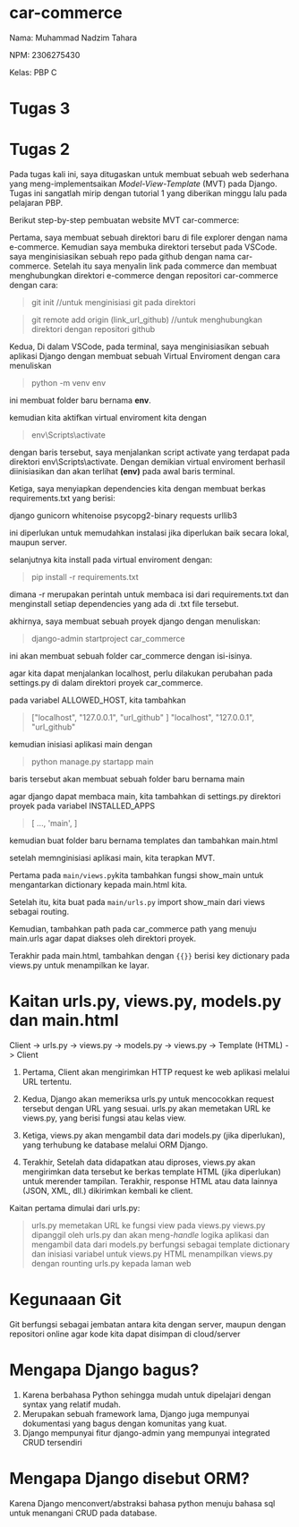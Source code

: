 # car-commerce

Nama: Muhammad Nadzim Tahara

NPM: 2306275430

Kelas: PBP C

# Tugas 3



# Tugas 2

Pada tugas kali ini, saya ditugaskan untuk membuat sebuah web sederhana yang meng-implementsaikan *Model-View-Template* (MVT) pada Django. Tugas ini sangatlah mirip dengan tutorial 1 yang diberikan minggu lalu pada pelajaran PBP.

Berikut step-by-step pembuatan website MVT car-commerce:

Pertama, saya membuat sebuah direktori baru di file explorer dengan nama e-commerce. Kemudian saya membuka direktori tersebut pada VSCode. saya menginisiasikan sebuah repo pada github dengan nama car-commerce. Setelah itu saya menyalin link pada commerce dan membuat menghubungkan direktori e-commerce dengan repositori car-commerce dengan cara:

> git init //untuk menginisiasi git pada direktori

> git remote add origin (link_url_github) //untuk menghubungkan direktori dengan repositori github

Kedua, Di dalam VSCode, pada terminal, saya menginisiasikan sebuah aplikasi Django dengan membuat sebuah Virtual Enviroment dengan cara menuliskan

> python -m venv env

ini membuat folder baru bernama **env**.

kemudian kita aktifkan virtual enviroment kita dengan 

> env\Scripts\activate

dengan baris tersebut, saya menjalankan script activate yang terdapat pada direktori env\Scripts\activate. Dengan demikian virtual enviroment berhasil diinisiasikan dan akan terlihat **(env)** pada awal baris terminal.


Ketiga, saya menyiapkan dependencies kita dengan membuat berkas requirements.txt yang berisi:

django
gunicorn
whitenoise
psycopg2-binary
requests
urllib3

ini diperlukan untuk memudahkan instalasi jika diperlukan baik secara lokal, maupun server.

selanjutnya kita install pada virtual enviroment dengan:

> pip install -r requirements.txt

dimana -r merupakan perintah untuk membaca isi dari requirements.txt dan menginstall setiap dependencies yang ada di .txt file tersebut.

akhirnya, saya membuat sebuah proyek django dengan menuliskan:

> django-admin startproject car_commerce

ini akan membuat sebuah folder car_commerce dengan isi-isinya.

agar kita dapat menjalankan localhost, perlu dilakukan perubahan pada settings.py di dalam direktori proyek car_commerce.

pada variabel ALLOWED_HOST, kita tambahkan
> ["localhost", "127.0.0.1", "url_github"
>]
> "localhost", "127.0.0.1", "url_github"


kemudian inisiasi aplikasi main dengan

> python manage.py startapp main

baris tersebut akan membuat sebuah folder baru bernama main

agar django dapat membaca main, kita tambahkan di settings.py direktori proyek pada variabel INSTALLED_APPS 

> [
    ...,
    'main',
]

kemudian buat folder baru bernama templates dan tambahkan main.html

setelah memnginisiasi aplikasi main, kita terapkan MVT.

Pertama pada `main/views.py`kita tambahkan fungsi show_main untuk mengantarkan dictionary kepada main.html kita.

Setelah itu, kita buat pada `main/urls.py` import show_main dari views sebagai routing.

Kemudian, tambahkan path pada car_commerce path yang menuju main.urls agar dapat diakses oleh direktori proyek.

Terakhir pada main.html, tambahkan dengan `{{}}` berisi key dictionary pada views.py untuk menampilkan ke layar.


# Kaitan urls.py, views.py, models.py dan main.html

Client -> urls.py -> views.py -> models.py -> views.py -> Template (HTML) -> Client

1. Pertama, Client akan mengirimkan HTTP request ke web aplikasi melalui URL tertentu.

2. Kedua, Django akan memeriksa urls.py untuk mencocokkan request tersebut dengan URL yang sesuai.
urls.py akan memetakan URL ke views.py, yang berisi fungsi atau kelas view.

3. Ketiga, views.py akan mengambil data dari models.py (jika diperlukan), yang terhubung ke database melalui ORM Django.

4. Terakhir, Setelah data didapatkan atau diproses, views.py akan mengirimkan data tersebut ke berkas template HTML (jika diperlukan) untuk merender tampilan.
Terakhir, response HTML atau data lainnya (JSON, XML, dll.) dikirimkan kembali ke client.

Kaitan pertama dimulai dari urls.py:

> urls.py memetakan URL ke fungsi view pada views.py
> views.py dipanggil oleh urls.py dan akan meng-*handle* logika aplikasi dan mengambil data dari models.py
>berfungsi sebagai template dictionary dan inisiasi variabel untuk views.py
>HTML menampilkan views.py dengan rounting urls.py kepada laman web

# Kegunaaan Git

Git berfungsi sebagai jembatan antara kita dengan server, maupun dengan repositori online agar kode kita dapat disimpan di cloud/server

# Mengapa Django bagus?

1. Karena berbahasa Python sehingga mudah untuk dipelajari dengan syntax yang relatif mudah.
2. Merupakan sebuah framework lama, Django juga mempunyai dokumentasi yang bagus dengan komunitas yang kuat.
3. Django mempunyai fitur django-admin yang mempunyai integrated CRUD tersendiri

# Mengapa Django disebut ORM?

Karena Django menconvert/abstraksi bahasa python menuju bahasa sql untuk menangani CRUD pada database.
